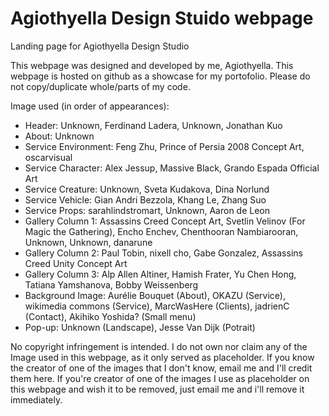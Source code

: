 # Agiothyella Design Stuido webpage
Landing page for Agiothyella Design Studio

This webpage was designed and developed by me, Agiothyella.
This webpage is hosted on github as a showcase for my portofolio. Please do not copy/duplicate whole/parts of my code.


Image used (in order of appearances):
- Header: Unknown, Ferdinand Ladera, Unknown, Jonathan Kuo
- About: Unknown
- Service Environment: Feng Zhu, Prince of Persia 2008 Concept Art, oscarvisual
- Service Character: Alex Jessup, Massive Black, Grando Espada Official Art
- Service Creature: Unknown, Sveta Kudakova, Dina Norlund
- Service Vehicle: Gian Andri Bezzola, Khang Le, Zhang Suo
- Service Props: sarahlindstromart, Unknown, Aaron de Leon
- Gallery Column 1: Assassins Creed Concept Art, Svetlin Velinov (For Magic the Gathering), Encho Enchev, Chenthooran Nambiarooran, Unknown, Unknown, danarune
- Gallery Column 2: Paul Tobin, nixell cho, Gabe Gonzalez, Assassins Creed Unity Concept Art
- Gallery Column 3: Alp Allen Altiner, Hamish Frater, Yu Chen Hong, Tatiana Yamshanova, Bobby Weissenberg
- Background Image: Aurélie Bouquet (About), OKAZU (Service), wikimedia commons (Service), MarcWasHere (Clients), jadrienC (Contact), Akihiko Yoshida? (Small menu)
- Pop-up: Unknown (Landscape), Jesse Van Dijk (Potrait)

No copyright infringement is intended. I do not own nor claim any of the Image used in this webpage, as it only served as placeholder.
If you know the creator of one of the images that I don't know, email me and I'll credit them here.
If you're creator of one of the images I use as placeholder on this webpage and wish it to be removed, just email me and i'll remove it immediately.